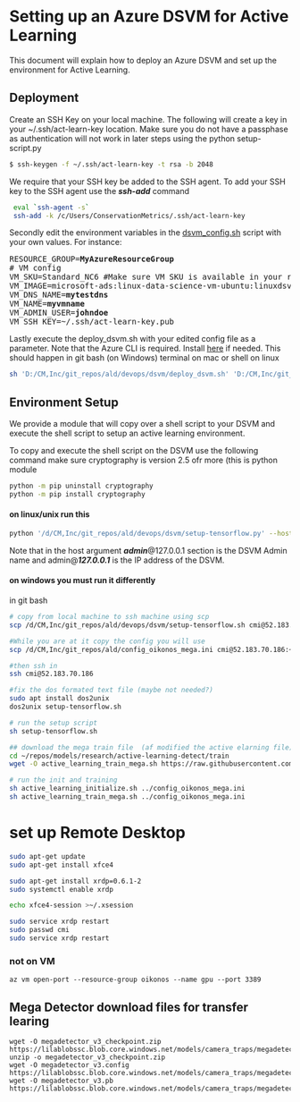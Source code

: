 # Setting up an Azure DSVM for Active Learning

This document will explain how to deploy an Azure DSVM and set up the environment for Active Learning.

## Deployment

Create an SSH Key on your local machine. The following will create a key in your ~/.ssh/act-learn-key location. Make sure you do not have  a passphase as authentication will not work in later steps using the python setup-script.py

```sh
$ ssh-keygen -f ~/.ssh/act-learn-key -t rsa -b 2048
```

We require that your SSH key be added to the SSH agent. To add your SSH key to the SSH agent use the **_ssh-add_** command

```sh
 eval `ssh-agent -s`
 ssh-add -k /c/Users/ConservationMetrics/.ssh/act-learn-key
```

Secondly edit the environment variables in the [dsvm_config.sh](config/dsvm_config.sh) script with your own values. For instance:

<pre>
RESOURCE_GROUP=<b>MyAzureResourceGroup</b>
# VM config
VM_SKU=Standard_NC6 #Make sure VM SKU is available in your resource group's region 
VM_IMAGE=microsoft-ads:linux-data-science-vm-ubuntu:linuxdsvmubuntu:latest
VM_DNS_NAME=<b>mytestdns</b>
VM_NAME=<b>myvmname</b>
VM_ADMIN_USER=<b>johndoe</b>
VM_SSH_KEY=~/.ssh/act-learn-key.pub
</pre>

Lastly execute the deploy_dsvm.sh with your edited config file as a parameter. Note that the Azure CLI is required. Install [here](https://docs.microsoft.com/en-us/cli/azure/install-azure-cli) if needed.
This should happen in git bash (on Windows) terminal on mac or shell on linux

```sh
sh 'D:/CM,Inc/git_repos/ald/devops/dsvm/deploy_dsvm.sh' 'D:/CM,Inc/git_repos/ald/devops/dsvm/config/dsvm_config.sh'
```

## Environment Setup 
We provide a module that will copy over a shell script to your DSVM and execute the shell script to setup an active learning environment.

To copy and execute the shell script on the DSVM use the following command
make sure cryptography is version 2.5 ofr more (this is python module
```sh
python -m pip uninstall cryptography
python -m pip install cryptography
```

#### on linux/unix run this
```sh
python '/d/CM,Inc/git_repos/ald/devops/dsvm/setup-tensorflow.py' --host cmi@13.77.157.6 -k /c/Users/ConservationMetrics/.ssh/act-learn-key -s '/d/CM,Inc/git_repos/ald/devops/dsvm/setup-tensorflow.sh'
```
Note that in the host argument **_admin_**@127.0.0.1 section is the DSVM Admin name and admin@**_127.0.0.1_** is the IP address of the DSVM.

#### on windows you must run it differently  
in git bash

```sh
# copy from local machine to ssh machine using scp
scp /d/CM,Inc/git_repos/ald/devops/dsvm/setup-tensorflow.sh cmi@52.183.70.186:setup-tensorflow.sh

#While you are at it copy the config you will use
scp /d/CM,Inc/git_repos/ald/config_oikonos_mega.ini cmi@52.183.70.186:~/repos/models/research/active-learning-detect/config_oikonos_mega.ini

#then ssh in
ssh cmi@52.183.70.186

#fix the dos formated text file (maybe not needed?)
sudo apt install dos2unix
dos2unix setup-tensorflow.sh

# run the setup script
sh setup-tensorflow.sh

## download the mega train file  (af modified the active elarning file)
cd ~/repos/models/research/active-learning-detect/train
wget -O active_learning_train_mega.sh https://raw.githubusercontent.com/abfleishman/active-learning-detect/master/train/active_learning_train_mega.sh

# run the init and training
sh active_learning_initialize.sh ../config_oikonos_mega.ini
sh active_learning_train_mega.sh ../config_oikonos_mega.ini

```

# set up Remote Desktop
```sh
sudo apt-get update
sudo apt-get install xfce4

sudo apt-get install xrdp=0.6.1-2
sudo systemctl enable xrdp

echo xfce4-session >~/.xsession

sudo service xrdp restart
sudo passwd cmi
sudo service xrdp restart
```
### not on VM ###
`az vm open-port --resource-group oikonos --name gpu --port 3389`

## Mega Detector download files for transfer learing
```
wget -O megadetector_v3_checkpoint.zip https://lilablobssc.blob.core.windows.net/models/camera_traps/megadetector/megadetector_v3_checkpoint.zip
unzip -o megadetector_v3_checkpoint.zip
wget -O megadetector_v3.config https://lilablobssc.blob.core.windows.net/models/camera_traps/megadetector/megadetector_v3.config
wget -O megadetector_v3.pb https://lilablobssc.blob.core.windows.net/models/camera_traps/megadetector/megadetector_v3.pb
```